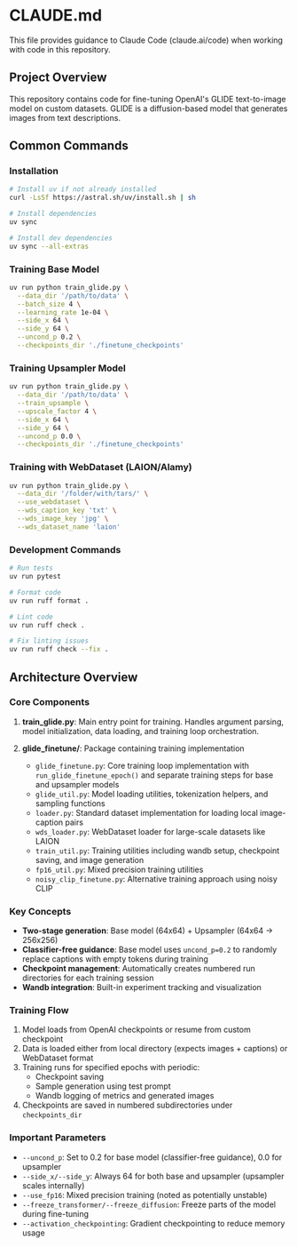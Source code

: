 # CLAUDE.md

This file provides guidance to Claude Code (claude.ai/code) when working with code in this repository.

## Project Overview

This repository contains code for fine-tuning OpenAI's GLIDE text-to-image model on custom datasets. GLIDE is a diffusion-based model that generates images from text descriptions.

## Common Commands

### Installation
```bash
# Install uv if not already installed
curl -LsSf https://astral.sh/uv/install.sh | sh

# Install dependencies
uv sync

# Install dev dependencies
uv sync --all-extras
```

### Training Base Model
```bash
uv run python train_glide.py \
  --data_dir '/path/to/data' \
  --batch_size 4 \
  --learning_rate 1e-04 \
  --side_x 64 \
  --side_y 64 \
  --uncond_p 0.2 \
  --checkpoints_dir './finetune_checkpoints'
```

### Training Upsampler Model
```bash
uv run python train_glide.py \
  --data_dir '/path/to/data' \
  --train_upsample \
  --upscale_factor 4 \
  --side_x 64 \
  --side_y 64 \
  --uncond_p 0.0 \
  --checkpoints_dir './finetune_checkpoints'
```

### Training with WebDataset (LAION/Alamy)
```bash
uv run python train_glide.py \
  --data_dir '/folder/with/tars/' \
  --use_webdataset \
  --wds_caption_key 'txt' \
  --wds_image_key 'jpg' \
  --wds_dataset_name 'laion'
```

### Development Commands
```bash
# Run tests
uv run pytest

# Format code
uv run ruff format .

# Lint code
uv run ruff check .

# Fix linting issues
uv run ruff check --fix .
```

## Architecture Overview

### Core Components

1. **train_glide.py**: Main entry point for training. Handles argument parsing, model initialization, data loading, and training loop orchestration.

2. **glide_finetune/**: Package containing training implementation
   - `glide_finetune.py`: Core training loop implementation with `run_glide_finetune_epoch()` and separate training steps for base and upsampler models
   - `glide_util.py`: Model loading utilities, tokenization helpers, and sampling functions
   - `loader.py`: Standard dataset implementation for loading local image-caption pairs
   - `wds_loader.py`: WebDataset loader for large-scale datasets like LAION
   - `train_util.py`: Training utilities including wandb setup, checkpoint saving, and image generation
   - `fp16_util.py`: Mixed precision training utilities
   - `noisy_clip_finetune.py`: Alternative training approach using noisy CLIP

### Key Concepts

- **Two-stage generation**: Base model (64x64) + Upsampler (64x64 → 256x256)
- **Classifier-free guidance**: Base model uses `uncond_p=0.2` to randomly replace captions with empty tokens during training
- **Checkpoint management**: Automatically creates numbered run directories for each training session
- **Wandb integration**: Built-in experiment tracking and visualization

### Training Flow

1. Model loads from OpenAI checkpoints or resume from custom checkpoint
2. Data is loaded either from local directory (expects images + captions) or WebDataset format
3. Training runs for specified epochs with periodic:
   - Checkpoint saving
   - Sample generation using test prompt
   - Wandb logging of metrics and generated images
4. Checkpoints are saved in numbered subdirectories under `checkpoints_dir`

### Important Parameters

- `--uncond_p`: Set to 0.2 for base model (classifier-free guidance), 0.0 for upsampler
- `--side_x/--side_y`: Always 64 for both base and upsampler (upsampler scales internally)
- `--use_fp16`: Mixed precision training (noted as potentially unstable)
- `--freeze_transformer/--freeze_diffusion`: Freeze parts of the model during fine-tuning
- `--activation_checkpointing`: Gradient checkpointing to reduce memory usage
